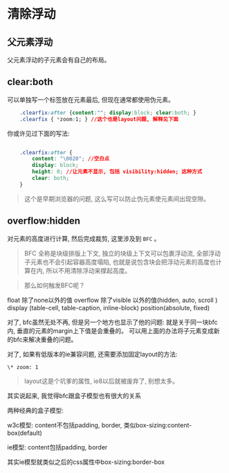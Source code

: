 # 清除浮动

## 父元素浮动

父元素浮动的子元素会有自己的布局。 

## clear:both

可以单独写一个标签放在元素最后, 但现在通常都使用伪元素。 

```css
    .clearfix:after {content:""; display:block; clear:both; } 
    .clearfix { *zoom:1; } //这个也是layout问题, 解释见下面
```

你或许见过下面的写法: 

```css

    .clearfix:after {
        content: "\0020"; //空白点
        display: block; 
        height: 0; //让元素不显示, 包括 visibility:hidden; 这种方式
        clear: both; 
    }
```

> 这个是早期浏览器的问题, 这么写可以防止伪元素使元素间出现空隙。 

## overflow:hidden

对元素的高度进行计算, 然后完成裁剪, 这里涉及到 `BFC` 。 

> BFC 全称是块级排版上下文, 独立的块级上下文可以包裹浮动流, 全部浮动子元素也不会引起容器高度塌陷, 也就是说包含块会把浮动元素的高度也计算在内, 所以不用清除浮动来撑起高度。 

> 那么如何触发BFC呢？ 

float 除了none以外的值 
overflow 除了visible 以外的值(hidden, auto, scroll ) 
display (table-cell, table-caption, inline-block) 
position(absolute, fixed)

对了, bfc虽然无处不再, 但是另一个地方也显示了他的问题: 就是关于同一块bfc内, 垂直的元素的margin上下值是会重叠的。 可以用上面的办法将子元素变成新的bfc来解决重叠的问题。 

对了, 如果有低版本的ie兼容问题, 还需要添加固定layout的方法:

    \* zoom: 1

> layout这是个坑爹的属性, ie8以后就被废弃了, 别想太多。 

其实说起来, 我觉得bfc跟盒子模型也有很大的关系

两种经典的盒子模型: 

w3c模型: 
content不包括padding, border, 类似box-sizing:content-box(default)

ie模型: 
content包括padding, border

其实ie模型就类似之后的css属性中box-sizing:border-box


